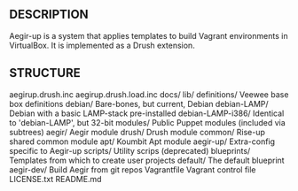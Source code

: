 DESCRIPTION
-----------

Aegir-up is a system that applies templates to build Vagrant environments in
VirtualBox. It is implemented as a Drush extension.


STRUCTURE
---------

  aegirup.drush.inc
  aegirup.drush.load.inc
  docs/
  lib/
    definitions/          Veewee base box definitions
      debian/             Bare-bones, but current, Debian
      debian-LAMP/        Debian with a basic LAMP-stack pre-installed
      debian-LAMP-i386/   Identical to 'debian-LAMP', but 32-bit
    modules/              Public Puppet modules (included via subtrees)
      aegir/              Aegir module
      drush/              Drush module
      common/             Rise-up shared common module
      apt/                Koumbit Apt module
      aegir-up/           Extra-config specific to Aegir-up
    scripts/              Utility scrips (deprecated)
    blueprints/           Templates from which to create user projects
      default/            The default blueprint
      aegir-dev/          Build Aegir from git repos
    Vagrantfile           Vagrant control file
  LICENSE.txt
  README.md

